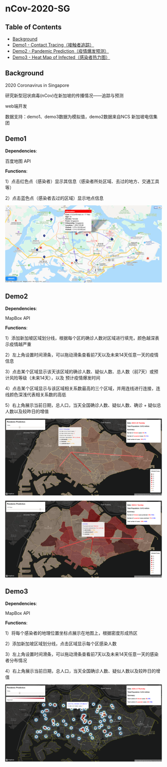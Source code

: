 # nCov-2020-SG
## Table of Contents

- [Background](#background)
- [Demo1 - Contact Tracing（接触者追踪）](#demo1)
- [Demo2 - Pandemic Prediction（疫情爆发预测）](#demo2)
- [Demo3 - Heat Map of Infected（感染者热力图）](#demo3)



## Background

2020 Coronavirus in Singapore

研究新型冠状病毒(nCov)在新加坡的传播情况——追踪与预测

web端开发

数据支持：demo1、demo3数据为模拟值，demo2数据来自NCS 新加坡电信集团



## Demo1

**Dependencies**: 

百度地图 API

**Functions**: 

1）点击红色点（感染者）显示其信息（感染者所处区域、去过的地方、交通工具等）

2）点击蓝色点（感染者去过的区域）显示地点信息

![](https://github.com/RainFZY/nCov-2020-SG/blob/master/images/demo1.png)



## Demo2
**Dependencies**: 

MapBox API

**Functions**: 

1）添加新加坡区域划分线，根据每个区的确诊人数对区域进行填充，颜色越深表示疫情越严重

2）左上角设置时间滑条，可以拖动滑条查看前7天以及未来14天任意一天的疫情信息

3）点击某个区域显示该天该区域的确诊人数、疑似人数、总人数（前7天）或预计风险等级（未来14天），以及	  预计疫情爆发时间

4）点击某个区域显示与该区域相关系数最高的三个区域，并用连线进行连接，连线颜色深浅代表相关系数的高低

5）右上角展示当前日期，总人口，当天全国确诊人数、疑似人数、确诊 + 疑似总人数以及较昨日的增值

![](https://github.com/RainFZY/nCov-2020-SG/blob/master/images/demo2_1.png)

![](https://github.com/RainFZY/nCov-2020-SG/blob/master/images/demo2_2.png)




## Demo3
**Dependencies**: 

MapBox API

**Functions**: 

1）将每个感染者的地理位置坐标点展示在地图上，根据密度形成热区

2）添加新加坡区域划分线，点击区域显示每个区感染人数

3）左上角设置时间滑条，可以拖动滑条查看前7天以及未来14天任意一天的感染者分布情况

4）右上角展示当前日期，总人口，当天全国确诊人数、疑似人数以及较昨日的增值

![](https://github.com/RainFZY/nCov-2020-SG/blob/master/images/demo3.png)

